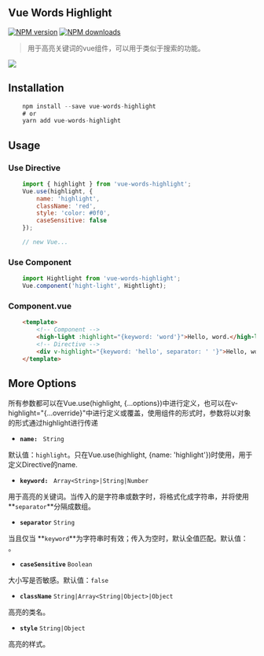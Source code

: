 ## Vue Words Highlight
[![NPM version](https://img.shields.io/npm/v/vue-words-highlight.svg?style=flat)](https://npmjs.com/package/vue-words-highlight)
[![NPM downloads](https://img.shields.io/npm/dm/vue-words-highlight.svg?style=flat)](https://npmjs.com/package/vue-words-highlight)
> 用于高亮关键词的vue组件，可以用于类似于搜索的功能。

![](./images/example.gif)

## Installation
```javascript
    npm install --save vue-words-highlight
    # or
    yarn add vue-words-highlight
```

## Usage
### Use Directive
```javascript
    import { highlight } from 'vue-words-highlight';
    Vue.use(highlight, {
        name: 'highlight',
        className: 'red',
        style: 'color: #0f0',
        caseSensitive: false
    });

    // new Vue...
```
### Use Component
```javascript
    import Hightlight from 'vue-words-highlight';
    Vue.component('hight-light', Hightlight);
```

### Component.vue
```html
    <template>
        <!-- Component -->
        <high-light :highlight="{keyword: 'word'}">Hello, word.</high-light>
        <!-- Directive -->
        <div v-highlight="{keyword: 'hello', separator: ' '}">Hello, word.</div>
    </template>
```

## More Options
所有参数都可以在Vue.use(highlight, {...options})中进行定义，也可以在v-highlight="{...override}"中进行定义或覆盖，使用组件的形式时，参数将以对象的形式通过highlight进行传递

- **`name: `** `String`

默认值：`highlight`。只在Vue.use(highlight, {name: 'highlight'})时使用，用于定义Directive的name.

- **`keyword: `** `Array<String>|String|Number`

用于高亮的关键词。当传入的是字符串或数字时，将格式化成字符串，并将使用 **`separator`**分隔成数组。

- **`separator`** `String`

当且仅当 **`keyword`**为字符串时有效；传入为空时，默认全值匹配。默认值：` `。

- **`caseSensitive`** `Boolean`

大小写是否敏感。默认值：`false`

- **`className`** `String|Array<String|Object>|Object`

高亮的类名。

- **`style`** `String|Object`

高亮的样式。
